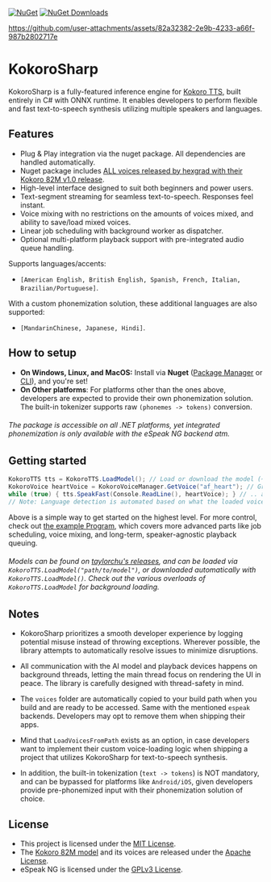 [![NuGet](https://img.shields.io/nuget/v/KokoroSharp.svg)](https://www.nuget.org/packages/KokoroSharp/)
[![NuGet Downloads](https://img.shields.io/nuget/dt/KokoroSharp.svg)](https://www.nuget.org/packages/KokoroSharp/)

https://github.com/user-attachments/assets/82a32382-2e9b-4233-a66f-987b2802717e

# KokoroSharp

KokoroSharp is a fully-featured inference engine for [Kokoro TTS](https://huggingface.co/spaces/hexgrad/Kokoro-TTS), built entirely in C# with ONNX runtime.
It enables developers to perform flexible and fast text-to-speech synthesis utilizing multiple speakers and languages.

## Features
- Plug & Play integration via the nuget package. All dependencies are handled automatically.
- Nuget package includes [ALL voices released by hexgrad with their Kokoro 82M v1.0 release](https://huggingface.co/hexgrad/Kokoro-82M/tree/main/voices).
- High-level interface designed to suit both beginners and power users.
- Text-segment streaming for seamless text-to-speech. Responses feel instant.
- Voice mixing with no restrictions on the amounts of voices mixed, and ability to save/load mixed voices.
- Linear job scheduling with background worker as dispatcher.
- Optional multi-platform playback support with pre-integrated audio queue handling.

Supports languages/accents:
- `[American English, British English, Spanish, French, Italian, Brazilian/Portuguese]`.

With a custom phonemization solution, these additional languages are also supported:
- `[MandarinChinese, Japanese, Hindi]`.

## How to setup
- **On Windows, Linux, and MacOS:** Install via **Nuget** ([Package Manager](https://learn.microsoft.com/en-us/nuget/quickstart/install-and-use-a-package-in-visual-studio) or [CLI](https://learn.microsoft.com/en-us/nuget/quickstart/install-and-use-a-package-using-the-dotnet-cli)), and you're set!
- **On Other platforms**: For platforms other than the ones above, developers are expected to provide their own phonemization solution. The built-in tokenizer supports raw `(phonemes -> tokens)` conversion.

###### The package is accessible on all .NET platforms, yet integrated phonemization is only available with the eSpeak NG backend atm.

## Getting started
```csharp
KokoroTTS tts = KokoroTTS.LoadModel(); // Load or download the model (~320MB for full precision)
KokoroVoice heartVoice = KokoroVoiceManager.GetVoice("af_heart"); // Grab a voice of your liking,
while (true) { tts.SpeakFast(Console.ReadLine(), heartVoice); } // .. and have it speak your text!
// Note: Language detection is automated based on what the loaded voice supports.
```

Above is a simple way to get started on the highest level. For more control, check out [the example Program](https://github.com/Lyrcaxis/KokoroSharp/blob/main/Program.cs), which covers more advanced parts like job scheduling, voice mixing, and long-term, speaker-agnostic playback queuing.

###### Models can be found on [taylorchu's releases](https://github.com/taylorchu/kokoro-onnx/releases/tag/v0.2.0), and can be loaded via `KokoroTTS.LoadModel("path/to/model")`, or downloaded automatically with `KokoroTTS.LoadModel()`. Check out the various overloads of `KokoroTTS.LoadModel` for background loading.

## Notes
- KokoroSharp prioritizes a smooth developer experience by logging potential misuse instead of throwing exceptions. Wherever possible, the library attempts to automatically resolve issues to minimize disruptions.

- All communication with the AI model and playback devices happens on background threads, letting the main thread focus on rendering the UI in peace. The library is carefully designed with thread-safety in mind.

- The `voices` folder are automatically copied to your build path when you build and are ready to be accessed. Same with the mentioned `espeak` backends. Developers may opt to remove them when shipping their apps.

- Mind that `LoadVoicesFromPath` exists as an option, in case developers want to implement their custom voice-loading logic when shipping a project that utilizes KokoroSharp for text-to-speech synthesis.

- In addition, the built-in tokenization (`text -> tokens`) is NOT mandatory, and can be bypassed for platforms like `Android/iOS`, given developers provide pre-phonemized input with their phonemization solution of choice.

## License
- This project is licensed under the [MIT License](https://github.com/Lyrcaxis/KokoroSharp/blob/main/LICENSE).
- The [Kokoro 82M model](https://huggingface.co/hexgrad/Kokoro-82M) and its voices are released under the [Apache License](https://huggingface.co/datasets/choosealicense/licenses/blob/main/markdown/apache-2.0.md).
- eSpeak NG is licensed under the [GPLv3 License](https://github.com/espeak-ng/espeak-ng/blob/master/COPYING).

